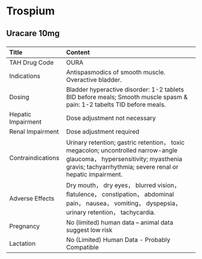 # Trospium

## Uracare 10mg

##### 

| Title              | Content                                                                                                                                                                                |
|:-------------------|:---------------------------------------------------------------------------------------------------------------------------------------------------------------------------------------|
| TAH Drug Code      | OURA                                                                                                                                                                                   |
| Indications        | Antispasmodics of smooth muscle. Overactive bladder.                                                                                                                                   |
| Dosing             | Bladder hyperactive disorder: 1-2 tablets BID before meals; Smooth muscle spasm & pain: 1-2 tabelts TID before meals.                                                                  |
| Hepatic Impairment | Dose adjustment not necessary                                                                                                                                                          |
| Renal Impairment   | Dose adjustment required                                                                                                                                                               |
| Contraindications  | Urinary retention; gastric retention， toxic megacolon; uncontrolled narrow-angle glaucoma， hypersensitivity; myasthenia gravis; tachyarrhythmia; severe renal or hepatic impairment. |
| Adverse Effects    | Dry mouth， dry eyes， blurred vision， flatulence， constipation， abdominal pain， nausea， vomiting， dyspepsia， urinary retention， tachycardia.                                  |
| Pregnancy          | No (limited) human data – animal data suggest low risk                                                                                                                                 |
| Lactation          | No (Limited) Human Data - Probably Compatible                                                                                                                                          |

